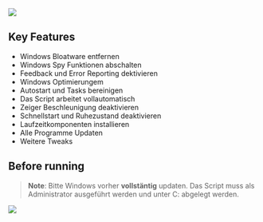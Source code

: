 <img src="https://github.com/Marvin700/Windows_Optimisation_Pack/blob/main/_Files/Titelbild.png"> 

## Key Features
* Windows Bloatware entfernen
* Windows Spy Funktionen abschalten 
* Feedback und Error Reporting dektivieren
* Windows Optimierungem
* Autostart und Tasks bereinigen
* Das Script arbeitet vollautomatisch
* Zeiger Beschleunigung deaktivieren
* Schnellstart und Ruhezustand deaktivieren
* Laufzeitkomponenten installieren
* Alle Programme Updaten
* Weitere Tweaks

## Before running
> **Note**: Bitte Windows vorher <b>vollstäntig</b> updaten.
> Das Script muss als Administrator ausgeführt werden und unter C: abgelegt werden.

<a href="https://github.com/Marvin700/Windows_Optimisation_Pack/releases/latest"><img src="https://github.com/Marvin700/Windows_Optimisation_Pack/blob/main/_Files/DownloadButton.png"></a>


